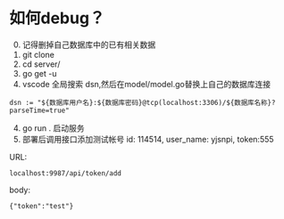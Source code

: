 # 如何debug？
0. 记得删掉自己数据库中的已有相关数据
1. git clone 
2. cd server/
2. go get -u
3.  vscode 全局搜索 dsn,然后在model/model.go替换上自己的数据库连接
```
dsn := "${数据库用户名}:${数据库密码}@tcp(localhost:3306)/${数据库名称}?parseTime=true"
```
4. go run . 启动服务
5. 部署后调用接口添加测试帐号 id: 114514, user_name: yjsnpi, token:555

URL:
```
localhost:9987/api/token/add
```
body:
```
{"token":"test"}
```
